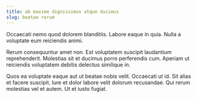 ```yaml
---
title: ab maxime dignissimos atque ducimus
slug: beatae rerum
---
```


Occaecati nemo quod dolorem blanditiis. Labore eaque in quia. Nulla a voluptate eum reiciendis animi.

Rerum consequuntur amet non. Est voluptatem suscipit laudantium reprehenderit. Molestias sit et ducimus porro perferendis cum. Aperiam ut reiciendis voluptatem debitis delectus similique in.

Quos ea voluptate eaque aut ut beatae nobis velit. Occaecati ut id. Sit alias et facere suscipit. Iure et dolor labore velit dolorum recusandae. Qui rerum molestias vel et autem. Ut et iusto fugiat.
